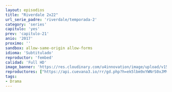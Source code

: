 ```yaml
---
layout: episodios
title: "Riverdale 2x22"
url_serie_padre: 'riverdale/temporada-2'
category: 'series'
capitulo: 'yes'
prev: 'capitulo-21'
anio: '2017'
proximo: ''
sandbox: allow-same-origin allow-forms
idioma: 'Subtitulado'
reproductor: 'fembed'
calidad: 'Full HD'
image_banner: 'https://res.cloudinary.com/u4innovation/image/upload/v1565152608/maxresdefault-min_vy9nnj.jpg'
reproductores: ["https://api.cuevana3.io/rr/gd.php?h=ek5lbm9xYWNrS0xJMVp5b21KREk0dFBLbjVkaHhkRGdrOG1jbnBpUnhhS1YwcEtwcmN2RDNMYVVsSE9JbzlxcDBkUjhtNnlTMWFPdnlJQ0VlWm5LMTlxU3FadVkyUT09"]
tags:
- Drama
---
```











